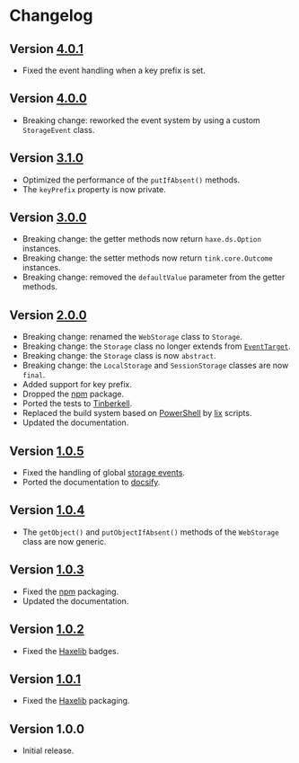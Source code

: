# Changelog

## Version [4.0.1](https://bitbucket.org/cedx/webstorage.hx/branches/compare/v4.0.1..v4.0.0)
- Fixed the event handling when a key prefix is set.

## Version [4.0.0](https://bitbucket.org/cedx/webstorage.hx/branches/compare/v4.0.0..v3.1.0)
- Breaking change: reworked the event system by using a custom `StorageEvent` class.

## Version [3.1.0](https://bitbucket.org/cedx/webstorage.hx/branches/compare/v3.1.0..v3.0.0)
- Optimized the performance of the `putIfAbsent()` methods.
- The `keyPrefix` property is now private.

## Version [3.0.0](https://bitbucket.org/cedx/webstorage.hx/branches/compare/v3.0.0..v2.0.0)
- Breaking change: the getter methods now return `haxe.ds.Option` instances.
- Breaking change: the setter methods now return `tink.core.Outcome` instances.
- Breaking change: removed the `defaultValue` parameter from the getter methods.

## Version [2.0.0](https://bitbucket.org/cedx/webstorage.hx/branches/compare/v2.0.0..v1.0.5)
- Breaking change: renamed the `WebStorage` class to `Storage`.
- Breaking change: the `Storage` class no longer extends from [`EventTarget`](https://developer.mozilla.org/en-US/docs/Web/API/EventTarget).
- Breaking change: the `Storage` class is now `abstract`.
- Breaking change: the `LocalStorage` and `SessionStorage` classes are now `final`.
- Added support for key prefix.
- Dropped the [npm](https://www.npmjs.com) package.
- Ported the tests to [Tinberkell](https://haxetink.github.io/tink_unittest).
- Replaced the build system based on [PowerShell](https://docs.microsoft.com/en-us/powershell) by [lix](https://github.com/lix-pm/lix.client) scripts.
- Updated the documentation.

## Version [1.0.5](https://bitbucket.org/cedx/webstorage.hx/branches/compare/v1.0.5..v1.0.4)
- Fixed the handling of global [storage events](https://developer.mozilla.org/en-US/docs/Web/API/Window/storage_event).
- Ported the documentation to [docsify](https://docsify.js.org).

## Version [1.0.4](https://bitbucket.org/cedx/webstorage.hx/branches/compare/v1.0.4..v1.0.3)
- The `getObject()` and `putObjectIfAbsent()` methods of the `WebStorage` class are now generic.

## Version [1.0.3](https://bitbucket.org/cedx/webstorage.hx/branches/compare/v1.0.3..v1.0.2)
- Fixed the [npm](https://www.npmjs.com) packaging.
- Updated the documentation.

## Version [1.0.2](https://bitbucket.org/cedx/webstorage.hx/branches/compare/v1.0.2..v1.0.1)
- Fixed the [Haxelib](https://lib.haxe.org) badges.

## Version [1.0.1](https://bitbucket.org/cedx/webstorage.hx/branches/compare/v1.0.1..v1.0.0)
- Fixed the [Haxelib](https://lib.haxe.org) packaging.

## Version 1.0.0
- Initial release.
